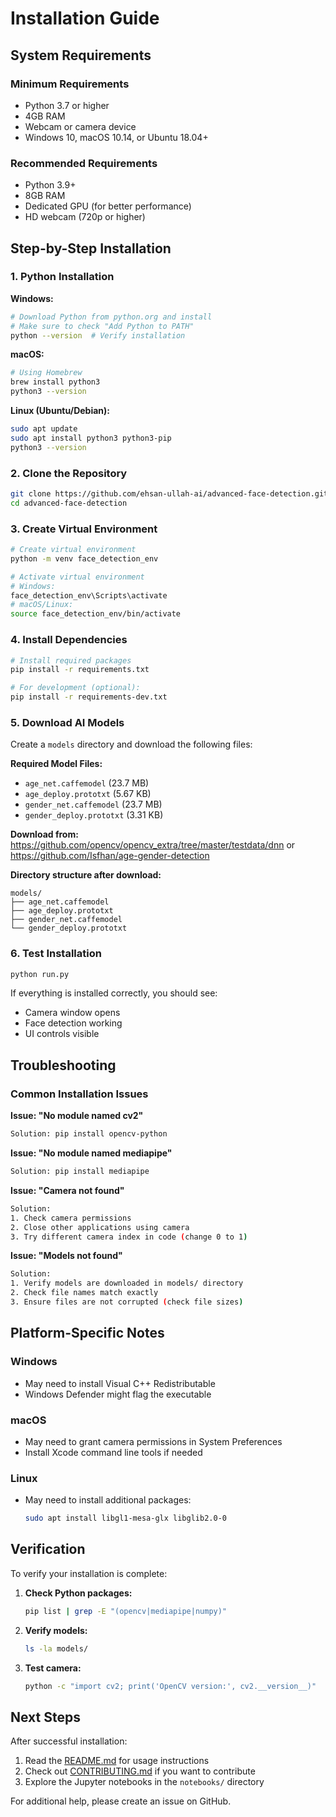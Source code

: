 # Installation Guide

## System Requirements

### Minimum Requirements
- Python 3.7 or higher
- 4GB RAM
- Webcam or camera device
- Windows 10, macOS 10.14, or Ubuntu 18.04+

### Recommended Requirements
- Python 3.9+
- 8GB RAM
- Dedicated GPU (for better performance)
- HD webcam (720p or higher)

## Step-by-Step Installation

### 1. Python Installation

**Windows:**
```bash
# Download Python from python.org and install
# Make sure to check "Add Python to PATH"
python --version  # Verify installation
```

**macOS:**
```bash
# Using Homebrew
brew install python3
python3 --version
```

**Linux (Ubuntu/Debian):**
```bash
sudo apt update
sudo apt install python3 python3-pip
python3 --version
```

### 2. Clone the Repository

```bash
git clone https://github.com/ehsan-ullah-ai/advanced-face-detection.git
cd advanced-face-detection
```

### 3. Create Virtual Environment

```bash
# Create virtual environment
python -m venv face_detection_env

# Activate virtual environment
# Windows:
face_detection_env\Scripts\activate
# macOS/Linux:
source face_detection_env/bin/activate
```

### 4. Install Dependencies

```bash
# Install required packages
pip install -r requirements.txt

# For development (optional):
pip install -r requirements-dev.txt
```

### 5. Download AI Models

Create a `models` directory and download the following files:

**Required Model Files:**
- `age_net.caffemodel` (23.7 MB)
- `age_deploy.prototxt` (5.67 KB)
- `gender_net.caffemodel` (23.7 MB)
- `gender_deploy.prototxt` (3.31 KB)

**Download from:** https://github.com/opencv/opencv_extra/tree/master/testdata/dnn
or
  https://github.com/Isfhan/age-gender-detection

**Directory structure after download:**
```
models/
├── age_net.caffemodel
├── age_deploy.prototxt
├── gender_net.caffemodel
└── gender_deploy.prototxt
```

### 6. Test Installation

```bash
python run.py
```

If everything is installed correctly, you should see:
- Camera window opens
- Face detection working
- UI controls visible

## Troubleshooting

### Common Installation Issues

**Issue: "No module named cv2"**
```bash
Solution: pip install opencv-python
```

**Issue: "No module named mediapipe"**
```bash
Solution: pip install mediapipe
```

**Issue: "Camera not found"**
```bash
Solution: 
1. Check camera permissions
2. Close other applications using camera
3. Try different camera index in code (change 0 to 1)
```

**Issue: "Models not found"**
```bash
Solution: 
1. Verify models are downloaded in models/ directory
2. Check file names match exactly
3. Ensure files are not corrupted (check file sizes)
```

## Platform-Specific Notes

### Windows
- May need to install Visual C++ Redistributable
- Windows Defender might flag the executable

### macOS
- May need to grant camera permissions in System Preferences
- Install Xcode command line tools if needed

### Linux
- May need to install additional packages:
  ```bash
  sudo apt install libgl1-mesa-glx libglib2.0-0
  ```

## Verification

To verify your installation is complete:

1. **Check Python packages:**
   ```bash
   pip list | grep -E "(opencv|mediapipe|numpy)"
   ```

2. **Verify models:**
   ```bash
   ls -la models/
   ```

3. **Test camera:**
   ```bash
   python -c "import cv2; print('OpenCV version:', cv2.__version__)"
   ```

## Next Steps

After successful installation:
1. Read the [README.md](README.md) for usage instructions
2. Check out [CONTRIBUTING.md](CONTRIBUTING.md) if you want to contribute
3. Explore the Jupyter notebooks in the `notebooks/` directory

For additional help, please create an issue on GitHub.
